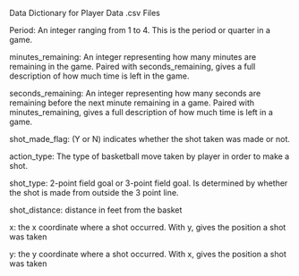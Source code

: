 Data Dictionary for Player Data .csv Files

Period: An integer ranging from 1 to 4. This is the period or quarter in a game.

minutes_remaining: An integer representing how many minutes are remaining in the game. Paired with seconds_remaining, gives a full description of how much time is left in the game.

seconds_remaining: An integer representing how many seconds are remaining before the next minute remaining in a game. Paired with minutes_remaining, gives a full description of how much time is left in a game.

shot_made_flag: (Y or N) indicates whether the shot taken was made or not.

action_type: The type of basketball move taken by player in order to make a shot. 

shot_type: 2-point field goal or 3-point field goal. Is determined by whether the shot is made from outside the 3 point line.

shot_distance: distance in feet from the basket

x: the x coordinate where a shot occurred. With y, gives the position a shot was taken

y: the y coordinate where a shot occurred. With x, gives the position a shot was taken